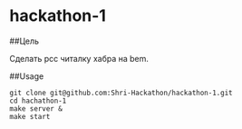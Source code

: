 hackathon-1
===========

##Цель

Сделать рсс читалку хабра на bem.

##Usage

    git clone git@github.com:Shri-Hackathon/hackathon-1.git
    cd hachathon-1
    make server &
    make start
